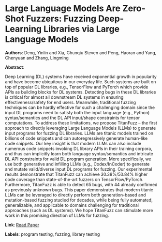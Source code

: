# Large Language Models Are Zero-Shot Fuzzers: Fuzzing Deep-Learning Libraries via Large Language Models

**Authors**: Deng, Yinlin and Xia, Chunqiu Steven and Peng, Haoran and Yang, Chenyuan and Zhang, Lingming

**Abstract**:

Deep Learning (DL) systems have received exponential growth in popularity and have become ubiquitous in our everyday life. Such systems are built on top of popular DL libraries, e.g., TensorFlow and PyTorch which provide APIs as building blocks for DL systems. Detecting bugs in these DL libraries is critical for almost all downstream DL systems in ensuring effectiveness/safety for end users. Meanwhile, traditional fuzzing techniques can be hardly effective for such a challenging domain since the input DL programs need to satisfy both the input language (e.g., Python) syntax/semantics and the DL API input/shape constraints for tensor computations.  To address these limitations, we propose TitanFuzz – the first approach to directly leveraging Large Language Models (LLMs) to generate input programs for fuzzing DL libraries. LLMs are titanic models trained on billions of code snippets and can autoregressively generate human-like code snippets. Our key insight is that modern LLMs can also include numerous code snippets invoking DL library APIs in their training corpora, and thus can implicitly learn both language syntax/semantics and intricate DL API constraints for valid DL program generation. More specifically, we use both generative and infilling LLMs (e.g., Codex/InCoder) to generate and mutate valid/diverse input DL programs for fuzzing. Our experimental results demonstrate that TitanFuzz can achieve 30.38\%/50.84\% higher code coverage than state-of-the-art fuzzers on TensorFlow/PyTorch. Furthermore, TitanFuzz is able to detect 65 bugs, with 44 already confirmed as previously unknown bugs.  This paper demonstrates that modern titanic LLMs can be leveraged to directly perform both generation-based and mutation-based fuzzing studied for decades, while being fully automated, generalizable, and applicable to domains challenging for traditional approaches (such as DL systems). We hope TitanFuzz can stimulate more work in this promising direction of LLMs for fuzzing.

**Link**: [Read Paper](https://doi.org/10.1145/3597926.3598067)

**Labels**: program testing, fuzzing, library testing
